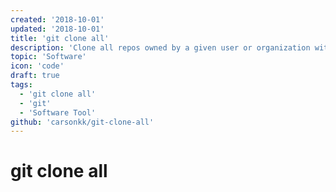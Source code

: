 ```yaml
---
created: '2018-10-01'
updated: '2018-10-01'
title: 'git clone all'
description: 'Clone all repos owned by a given user or organization with a single command'
topic: 'Software'
icon: 'code'
draft: true
tags:
  - 'git clone all'
  - 'git'
  - 'Software Tool'
github: 'carsonkk/git-clone-all'
---
```


# git clone all